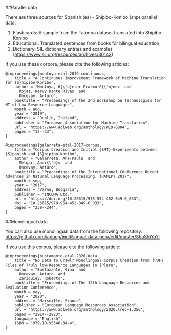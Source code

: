 ##Parallel data

There are three sources for Spanish (es) - Shipibo-Konibo (shp) parallel data:

1. Flashcards: A sample from the Tatoeba dataset translated into Shipibo-Konibo
2. Educational: Translated sentences from books for bilingual education
3. Dictionary: SIL dictionary entries and examples (https://www.sil.org/resources/archives/30143)

If you use these corpora, please cite the following articles:
```
@inproceedings{montoya-etal-2019-continuous,
    title = "A Continuous Improvement Framework of Machine Translation for {S}hipibo-Konibo",
    author = "Montoya, H{\'e}ctor Erasmo G{\'o}mez  and
      Rojas, Kervy Dante Rivas  and
      Oncevay, Arturo",
    booktitle = "Proceedings of the 2nd Workshop on Technologies for MT of Low Resource Languages",
    month = aug,
    year = "2019",
    address = "Dublin, Ireland",
    publisher = "European Association for Machine Translation",
    url = "https://www.aclweb.org/anthology/W19-6804",
    pages = "17--23",
}
```
```
@inproceedings{galarreta-etal-2017-corpus,
    title = "Corpus Creation and Initial {SMT} Experiments between {S}panish and {S}hipibo-konibo",
    author = "Galarreta, Ana-Paula  and
      Melgar, Andr{\'e}s  and
      Oncevay, Arturo",
    booktitle = "Proceedings of the International Conference Recent Advances in Natural Language Processing, {RANLP} 2017",
    month = sep,
    year = "2017",
    address = "Varna, Bulgaria",
    publisher = "INCOMA Ltd.",
    url = "https://doi.org/10.26615/978-954-452-049-6_033",
    doi = "10.26615/978-954-452-049-6_033",
    pages = "238--244",
}
```

##Monolingual data

You can also use monolingual data from the following repository: https://github.com/iapucp/multilingual-data-peru/edit/master/ShaShiYaYi

If you use this corpus, please cite the following article:
```
@inproceedings{bustamante-etal-2020-data,
    title = "No Data to Crawl? Monolingual Corpus Creation from {PDF} Files of Truly low-Resource Languages in {P}eru",
    author = "Bustamante, Gina  and
      Oncevay, Arturo  and
      Zariquiey, Roberto",
    booktitle = "Proceedings of The 12th Language Resources and Evaluation Conference",
    month = may,
    year = "2020",
    address = "Marseille, France",
    publisher = "European Language Resources Association",
    url = "https://www.aclweb.org/anthology/2020.lrec-1.356",
    pages = "2914--2923",
    language = "English",
    ISBN = "979-10-95546-34-4",
}
```
